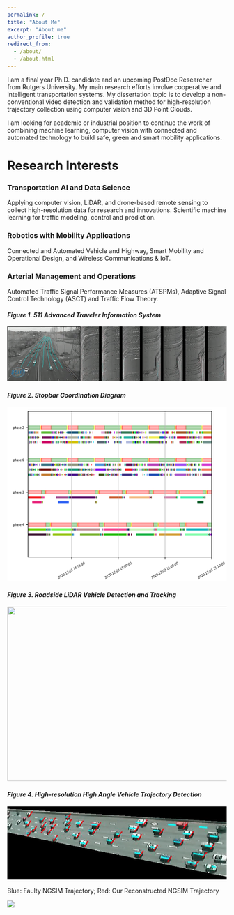 ```yaml
---
permalink: /
title: "About Me"
excerpt: "About me"
author_profile: true
redirect_from: 
  - /about/
  - /about.html
---
```


I am a final year Ph.D. candidate and an upcoming PostDoc Researcher from Rutgers University. My main research efforts involve cooperative and intelligent transportation systems. My dissertation topic is to develop a non-conventional video detection and validation method for high-resolution trajectory collection using computer vision and 3D Point Clouds. 

I am looking for academic or industrial position to continue the work of combining machine learning, computer vision with connected and automated technology to build safe, green and smart mobility applications.

Research Interests
======
### Transportation AI and Data Science
Applying computer vision, LiDAR, and drone-based remote sensing to collect high-resolution data for research and innovations. Scientific machine learning for traffic modeling, control and prediction.

### Robotics with Mobility Applications
Connected and Automated Vehicle and Highway, Smart Mobility and Operational Design, and Wireless Communications & IoT.

### Arterial Management and Operations
Automated Traffic Signal Performance Measures (ATSPMs), Adaptive Signal Control Technology (ASCT) and Traffic Flow Theory. 

####                 _Figure 1. 511 Advanced Traveler Information System_ 
<!-- <img src="{{ site.url }}{{ site.baseurl }}/https://github.com/TeRyZh/Website/blob/main/images/Picture1.gif" width="600" height="400"> -->
![](https://raw.githubusercontent.com/TeRyZh/Website/main/images/Picture1.gif)

####                _Figure 2. Stopbar Coordination Diagram_
<img src="https://raw.githubusercontent.com/TeRyZh/Website/main/images/RCD.png" width="600" height="400"> 


####                _Figure 3. Roadside LiDAR Vehicle Detection and Tracking_
<img src="https://raw.githubusercontent.com/TeRyZh/Website/main/images/Detection%20and%20Tracking_small.png" width="600" height="400"> 


####                _Figure 4. High-resolution High Angle Vehicle Trajectory Detection_
![](https://raw.githubusercontent.com/TeRyZh/Website/main/images/NGSIM%20Reconstruction.gif)

Blue: Faulty NGSIM Trajectory; Red: Our Reconstructed NGSIM Trajectory

![](https://github.com/TeRyZh/Website/blob/main/images/HASDA%20Model%20Detection.gif?raw=true)

